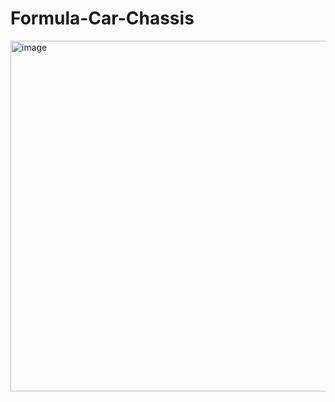 # Formula-Car-Chassis

<img width="561" alt="image" src="https://user-images.githubusercontent.com/109760413/180569981-eb34d2a6-b39f-4110-8ea1-22be11b719f8.png">
